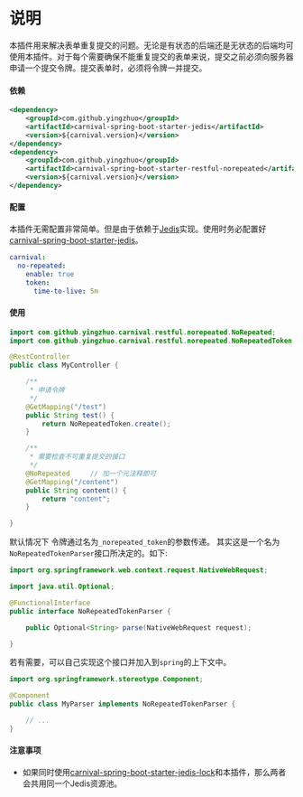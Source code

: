 # 说明

本插件用来解决表单重复提交的问题。无论是有状态的后端还是无状态的后端均可使用本插件。对于每个需要确保不能重复提交的表单来说，提交之前必须向服务器申请一个提交令牌。提交表单时，必须将令牌一并提交。

#### 依赖

```xml
<dependency>
    <groupId>com.github.yingzhuo</groupId>
    <artifactId>carnival-spring-boot-starter-jedis</artifactId>
    <version>${carnival.version}</version>
</dependency>
<dependency>
    <groupId>com.github.yingzhuo</groupId>
    <artifactId>carnival-spring-boot-starter-restful-norepeated</artifactId>
    <version>${carnival.version}</version>
</dependency>
```

#### 配置

本插件无需配置非常简单。但是由于依赖于[Jedis](https://github.com/xetorthio/jedis)实现。使用时务必配置好[carnival-spring-boot-starter-jedis](https://github.com/yingzhuo/carnival/tree/master/carnival-spring-boot-starter-jedis)。

```yaml
carnival:
  no-repeated:
    enable: true
    token:
      time-to-live: 5m
```

#### 使用

```java
import com.github.yingzhuo.carnival.restful.norepeated.NoRepeated;
import com.github.yingzhuo.carnival.restful.norepeated.NoRepeatedToken;

@RestController
public class MyController {

    /**
     * 申请令牌
     */
    @GetMapping("/test")
    public String test() {
        return NoRepeatedToken.create();
    }

    /**
     * 需要检查不可重复提交的接口
     */
    @NoRepeated     // 加一个元注释即可
    @GetMapping("/content")
    public String content() {
        return "content";
    }

}
```

默认情况下 令牌通过名为`_norepeated_token`的参数传递。 其实这是一个名为`NoRepeatedTokenParser`接口所决定的。如下:

```java
import org.springframework.web.context.request.NativeWebRequest;

import java.util.Optional;

@FunctionalInterface
public interface NoRepeatedTokenParser {

    public Optional<String> parse(NativeWebRequest request);

}
```

若有需要，可以自己实现这个接口并加入到`spring`的上下文中。

```java
import org.springframework.stereotype.Component;

@Component
public class MyParser implements NoRepeatedTokenParser {

    // ...
}
```

#### 注意事项

* 如果同时使用[carnival-spring-boot-starter-jedis-lock](https://github.com/yingzhuo/carnival/tree/master/carnival-spring-boot-starter-jedis-lock)和本插件，那么两者会共用同一个Jedis资源池。
